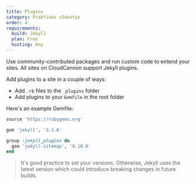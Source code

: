 ```yaml
---
title: Plugins
category: Praktinės užduotys
order: 4
requirements:
  build: Jekyll
  plan: Free
  hosting: Any
---
```


Use community-contributed packages and run custom code to extend your sites.
All sites on CloudCannon support Jekyll plugins.

Add plugins to a site in a couple of ways:

- Add `.rb` files to the `_plugins` folder
- Add plugins to your `Gemfile` in the root folder

Here's an example Gemfile:

~~~ruby
source 'https://rubygems.org'

gem 'jekyll', '3.1.6'

group :jekyll_plugins do
  gem 'jekyll-sitemap', '0.10.0'
end
~~~

> It's good practice to set your versions. Otherwise, Jekyll uses the latest version which could introduce breaking changes in future builds.
